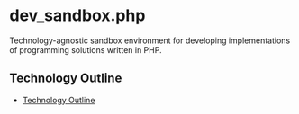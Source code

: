 # dev_sandbox.php

Technology-agnostic sandbox environment for developing implementations of programming solutions written in PHP.

## Technology Outline

- [Technology Outline](php-outline.md)

